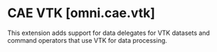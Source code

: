 # CAE VTK [omni.cae.vtk]

This extension adds support for data delegates for VTK datasets and command operators that use VTK for data processing.
